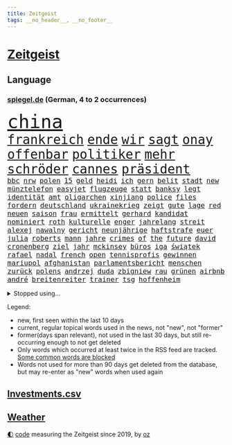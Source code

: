 ```yaml
---
title: Zeitgeist
tags: __no_header__, __no_footer__
---
```


# [Zeitgeist](https://oliz.io/zeitgeist/)

## Language

<h3><a href="https://www.spiegel.de" target="_blank">spiegel.de</a> (German, 4 to 2 occurrences)</h3>
<p style="font-family:monospace">
<span style="font-size:32pt"><a href="news_links.html#china" class="current">china</a></span>
<br>
<span style="font-size:22pt"><a href="news_links.html#frankreich" class="current">frankreich</a></span>
<span style="font-size:22pt"><a href="news_links.html#ende" class="current">ende</a></span>
<span style="font-size:22pt"><a href="news_links.html#wir" class="current">wir</a></span>
<span style="font-size:22pt"><a href="news_links.html#sagt" class="current">sagt</a></span>
<span style="font-size:22pt"><a href="news_links.html#onay" class="new">onay</a></span>
<span style="font-size:22pt"><a href="news_links.html#offenbar" class="current">offenbar</a></span>
<span style="font-size:22pt"><a href="news_links.html#politiker" class="current">politiker</a></span>
<span style="font-size:22pt"><a href="news_links.html#mehr" class="current">mehr</a></span>
<span style="font-size:22pt"><a href="news_links.html#schröder" class="current">schröder</a></span>
<span style="font-size:22pt"><a href="news_links.html#cannes" class="current">cannes</a></span>
<span style="font-size:22pt"><a href="news_links.html#präsident" class="current">präsident</a></span>
<br>
<span style="font-size:12pt"><a href="news_links.html#bbc" class="current">bbc</a></span>
<span style="font-size:12pt"><a href="news_links.html#nrw" class="current">nrw</a></span>
<span style="font-size:12pt"><a href="news_links.html#polen" class="current">polen</a></span>
<span style="font-size:12pt"><a href="news_links.html#15" class="current">15</a></span>
<span style="font-size:12pt"><a href="news_links.html#geld" class="current">geld</a></span>
<span style="font-size:12pt"><a href="news_links.html#heidi" class="current">heidi</a></span>
<span style="font-size:12pt"><a href="news_links.html#ich" class="current">ich</a></span>
<span style="font-size:12pt"><a href="news_links.html#gern" class="current">gern</a></span>
<span style="font-size:12pt"><a href="news_links.html#belit" class="new">belit</a></span>
<span style="font-size:12pt"><a href="news_links.html#stadt" class="current">stadt</a></span>
<span style="font-size:12pt"><a href="news_links.html#new" class="current">new</a></span>
<span style="font-size:12pt"><a href="news_links.html#münztelefon" class="new">münztelefon</a></span>
<span style="font-size:12pt"><a href="news_links.html#easyjet" class="new">easyjet</a></span>
<span style="font-size:12pt"><a href="news_links.html#flugzeuge" class="current">flugzeuge</a></span>
<span style="font-size:12pt"><a href="news_links.html#statt" class="current">statt</a></span>
<span style="font-size:12pt"><a href="news_links.html#banksy" class="new">banksy</a></span>
<span style="font-size:12pt"><a href="news_links.html#legt" class="current">legt</a></span>
<span style="font-size:12pt"><a href="news_links.html#identität" class="current">identität</a></span>
<span style="font-size:12pt"><a href="news_links.html#amt" class="current">amt</a></span>
<span style="font-size:12pt"><a href="news_links.html#oligarchen" class="current">oligarchen</a></span>
<span style="font-size:12pt"><a href="news_links.html#xinjiang" class="new">xinjiang</a></span>
<span style="font-size:12pt"><a href="news_links.html#police" class="current">police</a></span>
<span style="font-size:12pt"><a href="news_links.html#files" class="new">files</a></span>
<span style="font-size:12pt"><a href="news_links.html#fordern" class="current">fordern</a></span>
<span style="font-size:12pt"><a href="news_links.html#deutschland" class="current">deutschland</a></span>
<span style="font-size:12pt"><a href="news_links.html#ukrainekrieg" class="current">ukrainekrieg</a></span>
<span style="font-size:12pt"><a href="news_links.html#zeigt" class="current">zeigt</a></span>
<span style="font-size:12pt"><a href="news_links.html#gute" class="current">gute</a></span>
<span style="font-size:12pt"><a href="news_links.html#lage" class="current">lage</a></span>
<span style="font-size:12pt"><a href="news_links.html#red" class="current">red</a></span>
<span style="font-size:12pt"><a href="news_links.html#neuen" class="current">neuen</a></span>
<span style="font-size:12pt"><a href="news_links.html#saison" class="current">saison</a></span>
<span style="font-size:12pt"><a href="news_links.html#frau" class="current">frau</a></span>
<span style="font-size:12pt"><a href="news_links.html#ermittelt" class="current">ermittelt</a></span>
<span style="font-size:12pt"><a href="news_links.html#gerhard" class="current">gerhard</a></span>
<span style="font-size:12pt"><a href="news_links.html#kandidat" class="new">kandidat</a></span>
<span style="font-size:12pt"><a href="news_links.html#nominiert" class="current">nominiert</a></span>
<span style="font-size:12pt"><a href="news_links.html#roth" class="current">roth</a></span>
<span style="font-size:12pt"><a href="news_links.html#kulturelle" class="new">kulturelle</a></span>
<span style="font-size:12pt"><a href="news_links.html#enger" class="current">enger</a></span>
<span style="font-size:12pt"><a href="news_links.html#jahrelang" class="current">jahrelang</a></span>
<span style="font-size:12pt"><a href="news_links.html#streit" class="current">streit</a></span>
<span style="font-size:12pt"><a href="news_links.html#alexej" class="current">alexej</a></span>
<span style="font-size:12pt"><a href="news_links.html#nawalny" class="current">nawalny</a></span>
<span style="font-size:12pt"><a href="news_links.html#gericht" class="current">gericht</a></span>
<span style="font-size:12pt"><a href="news_links.html#neunjährige" class="new">neunjährige</a></span>
<span style="font-size:12pt"><a href="news_links.html#haftstrafe" class="current">haftstrafe</a></span>
<span style="font-size:12pt"><a href="news_links.html#euer" class="new">euer</a></span>
<span style="font-size:12pt"><a href="news_links.html#julia" class="current">julia</a></span>
<span style="font-size:12pt"><a href="news_links.html#roberts" class="new">roberts</a></span>
<span style="font-size:12pt"><a href="news_links.html#mann" class="current">mann</a></span>
<span style="font-size:12pt"><a href="news_links.html#jahre" class="current">jahre</a></span>
<span style="font-size:12pt"><a href="news_links.html#crimes" class="new">crimes</a></span>
<span style="font-size:12pt"><a href="news_links.html#of" class="current">of</a></span>
<span style="font-size:12pt"><a href="news_links.html#the" class="current">the</a></span>
<span style="font-size:12pt"><a href="news_links.html#future" class="current">future</a></span>
<span style="font-size:12pt"><a href="news_links.html#david" class="current">david</a></span>
<span style="font-size:12pt"><a href="news_links.html#cronenberg" class="current">cronenberg</a></span>
<span style="font-size:12pt"><a href="news_links.html#ziel" class="current">ziel</a></span>
<span style="font-size:12pt"><a href="news_links.html#jahr" class="current">jahr</a></span>
<span style="font-size:12pt"><a href="news_links.html#mckinsey" class="current">mckinsey</a></span>
<span style="font-size:12pt"><a href="news_links.html#büros" class="current">büros</a></span>
<span style="font-size:12pt"><a href="news_links.html#iga" class="current">iga</a></span>
<span style="font-size:12pt"><a href="news_links.html#świątek" class="current">świątek</a></span>
<span style="font-size:12pt"><a href="news_links.html#rafael" class="current">rafael</a></span>
<span style="font-size:12pt"><a href="news_links.html#nadal" class="current">nadal</a></span>
<span style="font-size:12pt"><a href="news_links.html#french" class="current">french</a></span>
<span style="font-size:12pt"><a href="news_links.html#open" class="current">open</a></span>
<span style="font-size:12pt"><a href="news_links.html#tennisprofis" class="current">tennisprofis</a></span>
<span style="font-size:12pt"><a href="news_links.html#gewinnen" class="current">gewinnen</a></span>
<span style="font-size:12pt"><a href="news_links.html#mariupol" class="current">mariupol</a></span>
<span style="font-size:12pt"><a href="news_links.html#afghanistan" class="current">afghanistan</a></span>
<span style="font-size:12pt"><a href="news_links.html#parlamentsbericht" class="new">parlamentsbericht</a></span>
<span style="font-size:12pt"><a href="news_links.html#menschen" class="current">menschen</a></span>
<span style="font-size:12pt"><a href="news_links.html#zurück" class="current">zurück</a></span>
<span style="font-size:12pt"><a href="news_links.html#polens" class="current">polens</a></span>
<span style="font-size:12pt"><a href="news_links.html#andrzej" class="current">andrzej</a></span>
<span style="font-size:12pt"><a href="news_links.html#duda" class="current">duda</a></span>
<span style="font-size:12pt"><a href="news_links.html#zbigniew" class="new">zbigniew</a></span>
<span style="font-size:12pt"><a href="news_links.html#rau" class="current">rau</a></span>
<span style="font-size:12pt"><a href="news_links.html#grünen" class="current">grünen</a></span>
<span style="font-size:12pt"><a href="news_links.html#airbnb" class="new">airbnb</a></span>
<span style="font-size:12pt"><a href="news_links.html#andré" class="current">andré</a></span>
<span style="font-size:12pt"><a href="news_links.html#breitenreiter" class="new">breitenreiter</a></span>
<span style="font-size:12pt"><a href="news_links.html#trainer" class="current">trainer</a></span>
<span style="font-size:12pt"><a href="news_links.html#tsg" class="current">tsg</a></span>
<span style="font-size:12pt"><a href="news_links.html#hoffenheim" class="current">hoffenheim</a></span>
</p>
<details>
<summary>Stopped using...</summary>
<p class="former" style="font-size:12pt">
bergen(580) cristiano(580) fdpchef(580) ronaldo(580) 2015(579) metropole(579) usaußenminister(579) a2(578) arbeitsplatz(578) einzelhandel(578) esken(578) gelernt(578) getan(578) saskia(578) anscheinend(577) beweisen(577) williams(577) 100000(576) abenteuer(576) amerikanische(576) behandelt(576) erfolgreiche(576) jüngsten(576) kandidatin(576) nigeria(576) rest(576) tiefe(576) weitergeht(576) augen(575) chaos(575) führerschein(575) komplizen(575) protesten(575) reduziert(575) sänger(575) verriet(575) 26(574) attentat(574) bayerns(574) befand(574) festnahmen(574) kapitol(574) obama(574) post(574) rand(574) superstar(574) bahnhof(573) bidens(573) demonstriert(573) laden(573) landesregierung(573) mittelmeer(573) neuinfektionen(573) riesige(573) spur(573) österreichische(573) blicken(572) entkommen(572) gekündigt(572) katze(572) kretschmer(572) lieben(572) ließen(572) rassistische(572) schoss(572) spielraum(572) thailand(572) zoll(572) autobahn(571) erinnerungen(571) fenster(571) höchsten(571) manöver(571) regel(571) sender(571) stecken(571) tödlicher(571) umdenken(571) starken(570) bestätigen(569) gott(569) rekordmeister(569) sicherheitsbehörden(569) stoppte(569) bad(568) beeinflussen(568) belgien(568) kochen(568) lebenslange(568) liege(568) wären(568) australische(567) erkrankung(567) früherer(567) karriereberaterin(567) mahnt(567) moderator(567) märchen(567) nachwuchs(567) strafe(567) vieler(567) zinsen(567) überlebt(567) billionen(566) einreisen(566) jüngeren(566) mütter(566) verhandlungen(566) erlitt(565) widerspruch(565) zurückkehren(565) 130(564) aufklären(564) bewegen(564) freude(564) jung(564) lehnen(564) restaurant(564) still(564) usschauspielerin(564) venezuela(564) verschärfung(564) 1500(563) deals(563) größter(563) jahrhundert(563) souverän(563) bestimmten(562) drohungen(562) selben(562) stück(562) verbessert(562) voll(562) weder(562) zählen(562) aktiv(561) datenanalyse(561) hölle(561) pünktlich(561) schauen(561) brauche(560) gefragt(560) präsidentin(560) sensation(560) spotify(560) 3000(559) attentäter(559) gabriel(559) größeren(559) visier(559) zogen(559) beschränkungen(558) kontrollen(558) negativen(558) olympische(558) erfunden(557) warm(557) zusammenstoß(557) zwischenzeitlich(557) änderungen(557) berät(556) ereignisse(556) ergibt(556) mission(556) schlimmste(556) voraussetzungen(556) dar(555) sachsens(555) zurückgegangen(555) abkehr(554) goldenen(554) katholische(554) begriff(553) schrecken(553) seltsame(553) todesopfer(553) eingreifen(552) hürde(552) mehrerer(552) sichert(552) strengen(552) züge(551) favorit(550) insassen(550) marsch(550) testet(550) wiederholen(550) wusste(550) entspannung(549) erwischt(549) gelandet(549) katholischen(549) konsum(549) rechtzeitig(549) staffel(549) gesundheitsministerium(548) glaubwürdigkeit(548) impfungen(547) rang(547) 19jähriger(546) erweist(546) steffen(546) fortuna(545) klasse(545) erkranken(544) tisch(544) vermisste(544) provoziert(543) wirbel(543) gehörte(542) teilt(542) fertig(540) hackerangriff(540) benötigte(538) intelligenz(538) kindheit(538) sarah(538) dauert(537) herausforderung(537) minderjährigen(537) senioren(537) stärkt(537) verpasste(534) tanzen(531) schritten(530) beendete(527) johannes(523) sophie(523) tragischen(523) ausgetragen(522) armen(521) spionage(521) heizen(519) anderswo(517) blinken(516) betrunkener(514) schadensersatz(511) last(510) quadratmeter(507) mehren(505) koblenz(504) schutzsuchende(504) schiffe(501) ausweg(497) leiter(492) brutalen(491) sachen(491) seniorin(491) motivation(490) überwiegend(484) cent(470) niederländer(469) diagnose(468) räumte(466) gemüse(456) 5000(444) afghanistans(444) benannt(442) grab(442) skandale(442) haiti(437) kleinstadt(434) großstädten(432) inzidenzen(416) ermittlungsverfahren(399) zypern(399) übrig(393) satellitenbilder(390) tierpark(386) geehrt(381) wüste(380) eile(370) japanischen(367) reichtum(367) außenseiter(360) 25jährige(353) schwerste(350) richteten(348) sächsische(347) dorthin(343) fußballklub(341) riesiger(339) gegend(338) gesprungen(337) jamie(335) verursachen(335) darstellung(331) flohen(326) kolumbien(326) treibstoff(322) erlebnisse(321) bürgern(320) sichere(316) mythos(315) straftat(314) dänen(313) gerichtet(311) brannte(309) rängen(309) astronomen(308) liebt(307) britisches(301) freigesprochen(301) eingriff(299) kilogramm(298) kolumnistin(298) verliebt(298) australischen(297) venedig(297) verheerende(297) erobert(295) eröffnen(295) verrückt(295) auslaufen(294) cup(294) dick(294) seele(294) brücken(290) zwischendurch(290) ostseepipeline(286) zögert(286) fühlte(283) knie(282) selbstkritisch(282) thiel(282) forschungsteam(279) ioc(271) komitee(271) kuriose(271) gigantischen(270) norwegischen(270) siebzigerjahren(270) vizepräsidentin(270) wechselte(270) bundesbehörde(268) expertin(267) handelsverband(266) sprint(266) schwarz(265) supermärkte(265) genießt(264) rätselhafte(262) flüchtlingskrise(259) marsalek(259) ankommen(257) autokraten(257) funktionen(257) benedikt(256) plante(255) befürchtete(254) 15jährigen(253) anhängern(253) lebenden(253) achtjährige(252) zügen(252) händen(251) one(251) geleistet(250) zwölfjähriger(250) verbrannt(249) börsen(246) heiße(246) niedergang(246) nouripour(246) flüchtende(245) agiert(244) angestellten(242) nachmittag(239) vertritt(238) kritischen(237) papiere(237) emirat(236) antwortete(229) draghi(227) mehrwertsteuer(226) rücktrittsforderungen(226) dealer(225) protokoll(224) einigt(223) geladen(223) koalitionsvertrag(223) konflikts(222) tabellenspitze(222) brooklyn(219) erzbischof(219) games(219) feminismus(218) augenhöhe(217) eindringlich(217) krankenhauseinweisungen(216) xavier(216) übertragung(216) euländern(215) kleinsten(215) lotto(215) protestierten(215) 15000(214) mr(214) maskenverweigerer(213) medwedew(213) abschreckung(211) mad(211) ehrung(210) mehrfamilienhaus(210) emotionen(208) genügen(207) briefe(203) gedrängt(203) jährlich(202) bizarren(200) irving(200) kyrie(200) grenzgebiet(199) lasst(198) wichtiges(198) brennenden(197) grünenspitze(197) stau(197) berufseinstieg(195) provokationen(195) suizid(195) 200000(194) 41(194) argumenten(194) geklaut(194) raketenabwehr(194) erreichbar(193) missbrauchsskandal(192) richtete(192) portal(191) verbraucherpreise(191) zulauf(191) sterne(189) nets(187) hitlergruß(184) opel(184) menschlichkeit(183) chefredakteur(182) kernkraftwerk(182) drogenhandel(181) xvi(180) fotografin(179) produzenten(179) energieriesen(178) porträtiert(178) beibehalten(177) phasen(175) blutige(173) geopolitische(173) bescheid(172) atlanta(171) aufarbeiten(171) auschwitz(171) lettland(171) professor(171) berlinale(169) französin(169) hetze(168) lebendig(168) archäologe(167) verzögerungen(167) macrons(166) robben(166) bemerkt(165) topspieler(164) covorsitzende(163) drogenbande(163) dunkeln(162) sohnes(162) erklärungsnot(161) verwüstung(161) aktivistinnen(160) regierungen(160) truppenbewegungen(157) decken(156) einzuholen(156) harsch(156) jahresbeginn(156) rechtfertigt(156) haag(155) ostern(155) bewirken(154) dürr(154) satellitenbild(154) bugatti(153) eva(153) tierwohl(153) chefcoach(151) gerast(150) nordirak(150) meldung(148) sank(148) sinnlos(148) diskussionen(147) nina(147) maßgeblich(146) mercedesbenz(146) mitarbeitenden(146) tvmoderatorin(145) morddrohungen(144) streaming(144) energieversorgung(143) erwägen(143) festivals(143) verbrennen(143) besetzung(142) verteuert(142) malen(141) organisatoren(141) funklöcher(140) mobilfunknetze(140) tierärzte(140) verletzung(140) glamour(139) höhepunkt(139) gebremst(138) begleiter(136) verbündete(136) dopings(135) faktor(135) feigheit(135) brisant(134) filmtipps(134) füllt(134) mahnte(134) schickte(134) schwimmende(134) exklusiv(133) transport(133) verstreichen(133) eroberung(132) preissteigerungen(132) passende(131) viren(131) übergewicht(131) leitete(130) omikronwelle(130) reifen(130) bredouille(129) dublin(129) emotionale(129) marieagnes(129) einnehmen(128) organisiert(128) einfaches(127) richtungen(127) schwerwiegender(127) weiten(126) luftangriffen(125) bijan(124) djirsarai(124) preiserhöhung(124) autozulieferer(123) herausragenden(123) curry(122) klara(122) wahnsinn(122) küken(121) schutzgebieten(121) wahlgang(121) abstiegskampf(119) rennstall(119) aktionsplan(118) coronabedingt(118) riesenreich(118) südkoreaner(118) verlegung(118) gelder(117) pelé(117) schärfsten(117) einrichten(116) opa(116) probiert(116) schaulustige(116) ukraines(116) eingegangen(115) lwiw(115) podcasts(115) kremls(114) petersburg(114) sankt(114) atomausstieg(113) verschwendung(113) erzbistum(112) website(112) elite(111) frauenquote(111) männlicher(111) rivalitäten(111) vatikans(111) erweitern(110) maaßen(110) neuerungen(110) regenfällen(110) verkehrsunfall(110) verringern(110) blühen(109) dahintersteckt(109) demos(109) dj(108) gesünder(108) janeiro(108) messen(108) rio(108) heimgesucht(106) lauten(106) männlichen(106) buhrufe(105) christen(105) kinderwunsch(105) schnelltest(105) drangsaliert(104) formel1star(104) geläutert(104) maskentragen(103) protestierende(103) sponsoring(103) unternehmens(103) coronadaten(102) gegründet(102) gemeldete(102) schriften(102) wagt(102) ausgeschlagen(101) geywitz(101) reederei(101) sicherheitsrates(101) spionagesoftware(101) säugling(101) doll(100) euparlaments(100) grandslamturnier(100) mutmaßlichem(100) islamabad(99) liz(99) eingekesselt(98) spaltung(98) belastungen(97) chemie(97) fabriken(97) flaggschiff(96) spazieren(96) versus(95) douglas(94) exaußenminister(92) sigmar(92) handballer(91) lockdownpartys(91) unionspolitiker(91) eindhoven(90) fortbildung(90) populär(90) reuters(90) unangemeldeten(90) unweit(90) usforscher(90) aufgedeckt(89) bitter(89) campen(89) lohnen(89) prellungen(89) hörsaal(88) ostens(88) sünden(88) trick(88) verwüsten(88) wanderung(88) dortmunder(87) strafverfolgungsbehörden(87) streamingdienst(87) zahlungen(87) abstellen(86) ba2(86) scotland(86) topform(86) yard(86) transparenz(85) 83jährige(84) artenvielfalt(84) diskutierten(84) einkaufstour(84) gebucht(84) kontaktverfolgung(84) ramona(84) verkehrsmitteln(84) wärmedämmung(84) einholen(83) gemeinsamkeit(83) hut(83) iwf(83) vorstandsvorsitzender(83) erzeugt(82) kandidierte(82) usostküste(82) artgenossen(81) jegliche(81) witwer(81) übrigen(81) vorladung(80) warme(80) außergewöhnlich(79) fettleibigkeit(79) gladbacher(79) juristischer(79) klargestellt(79) schuldzuweisungen(79) zugutekommen(79) aufhören(78) fügt(78) neubauten(78) salah(78) tonnenweise(78) deutschrussische(77) eingeliefert(77) kolumbianischen(77) weltmacht(77) 49jährigen(76) beraterin(76) gezockt(76) unwohl(76) 17jährige(75) extremisten(75) guineabissau(75) kulinarisch(75) müsst(75) weigerung(75) arbeitslos(74) demi(74) moore(74) ussängerin(74) betrogen(73) sprengsatz(73) anhalten(72) anrichtet(72) fußballlegende(72) fürths(72) hindern(72) like(72) westafrika(72) anschlägen(71) asylsuchende(71) autobosse(71) forscht(71) kopftuchverbot(71) oppositionschef(71) arglistiger(70) barack(70) genehmigungen(70) historie(70) industriegebiet(70) prophezeit(70) verübt(70) ausfüllen(69) obamas(69) seltsamen(69) silber(69) ultimatum(69) kleingärtner(68) kundgebungen(68) mülleimer(68) paraden(68) welthandel(68) aschaffenburg(67) eintreffen(67) inhalten(67) sportlicher(67) tunesiens(67) bescheiden(66) erwischte(66) fadenscheinigen(66) getarnt(66) grey(66) misstrauisch(66) talkshow(66) theis(66) tonne(66) abdeslam(65) aufzeichnungen(65) berechnungen(65) düstere(65) fragebogen(65) gehoben(65) lücken(65) matsch(65) normale(65) onlineshop(65) psychologisch(65) teamwettbewerb(65) dogg(64) kendrick(64) konfrontationen(64) lamar(64) schwerfällt(64) snoop(64) spagat(64) systemen(64) vereinbarungen(64) 450000(63) iphonehersteller(63) kalifornische(63) rockse(63) roller(63) taktik(63) verseucht(63) carl(62) johanna(62) kunstprojekt(62) sämtlicher(62) ungereimtheiten(62) besetzte(61) expansion(61) fußballwelt(61) heimfans(61) russin(61) sbahnen(61) schriftliche(61) baustein(60) dopingfall(60) geburtstagsparty(60) gegendemonstranten(60) gesprächsangebot(60) anschlagspläne(59) immens(59) markenzeichen(59) materie(59) russlandukrainenews(59) verschlimmert(59) vwabgasskandal(59) dachziegel(58) gefolgt(58) küren(58) schwacher(58) vorgeschlagen(58) wohlwollen(58) deutschrussischen(57) ehesten(57) mini(57) wahlomat(57) aufräumarbeiten(56) austreten(55) geforderten(55) hattrick(55) heben(55) örtlichen(55) ukrainerinnen(54) gesungen(53) höhenflug(53) jahrelanger(53) regierungskritiker(53) stauen(53) ukrainern(53) sterbehilfe(52) töchter(52) behauptung(51) dickes(51) russlandnähe(51) schädigt(51) skiurlaub(51) auflösung(50) ausgeführt(50) bereitschaft(50) domröse(50) exnatogeneral(50) frachtschiff(50) hanslothar(50) hochschule(50) kindheitserinnerungen(50) pofalla(50) ronald(50) schreckt(50) tanks(50) weltraumschrott(50) zynisch(50) 13000(49) atomare(49) crowdfunding(49) festgenommenen(49) sonnenenergie(49) wesel(49) eindrücke(48) notwendige(48) schaffe(48) simpsons(48) völkerrechtswidrigen(48) auslöschen(47) böschung(47) eupräsidentin(47) handelspartner(47) moralischen(47) prinzip(47) unangemessen(47) willens(47) zeuge(47) belagern(46) bombardierung(46) delegation(46) erdgaslieferungen(46) nuklearen(46) tätig(46) ukrainefeldzug(46) zweitligist(46) 2035(45) beizutreten(45) fluchtkorridor(45) t72(45) beladen(44) hilfstransporte(44) hotspotregelung(44) kramer(44) pakistanischen(44) selenskyjregierung(44) bewusst(43) kehren(43) kolossal(43) michelin(43) ausschalten(42) bizarr(42) breiten(42) fatal(42) hochrangige(42) innenräumen(42) moral(42) neuigkeit(42) andrej(41) jäger(41) nachbarschaftsstreit(41) sorokin(41) bereitete(40) energielieferungen(40) fußballweltmeister(40) indonesischen(40) usamerikanische(40) büskens(39) dylan(39) energieimporte(39) flugausfällen(39) massenschlägerei(39) nächte(39) rockstars(39) s04(39) ticketverkäufe(39) bombardements(38) championsleagueaus(38) lys(38) verpflichtungen(38) ausgegeben(37) höhenlagen(37) importiert(37) kooperationen(37) 55(36) ansturm(36) ba1(36) beschaffen(36) draxler(36) gelebt(36) glücklicher(36) herstellung(36) melitopol(36) ten(36) zeugin(36) aufstiegskandidaten(35) lesart(35) strafanzeigen(35) temperaturrekorde(35) vergeltung(35) überhöhen(35) ausharren(34) kadaver(34) lohn(34) luftbrücke(34) überlebenden(34) aufregenden(33) ausgestellten(33) bundesfamilienministerin(33) ernüchtert(33) fluchtrouten(33) fraktionschef(33) fukushima(33) gurken(33) hunderttausend(33) komplexen(33) unfällen(33) aussieht(32) erwachsen(32) kernkraftwerks(32) lautete(32) linkenpolitiker(32) schimmel(32) spielerinnen(32) tegernsee(32) erschafft(31) ruhiger(31) waffenhändler(31) angeregt(30) esoterischen(30) protestierte(30) quebec(30) rohingya(30) ausflugsschiff(29) erteilen(29) extinction(29) gelassenheit(29) herstellern(29) nianzou(29) rebellion(29) tanguy(29) teilerfolg(29) vorschriften(29) atomkrieg(28) aussagt(28) hamsterkäufe(28) rennserie(28) ukrainegeflüchtete(28) strategiewechsel(27) autobranche(26) holzboot(26) hotspot(26) schnellster(26) talkshows(26) unglücke(26) angetrieben(25) austria(25) brandschutz(25) eurocontrol(25) immobilienentwickler(25) inside(25) zugspitze(25) ambivalent(24) ausgedient(24) benennt(24) bewusstlos(24) bogotá(24) fluch(24) mesut(24) palmen(24) abgrund(23) g20(23) hassen(23) hauptgewinn(23) lukas(23) versorgungslage(23) bekunden(22) brunsbüttel(22) bürgerkriegs(22) gefallenen(22) gesenkt(22) heilige(22) hunderter(22) nachgelegt(22) penh(22) phnom(22) schienennetz(22) belagerung(21) drohe(21) eon(21) leber(21) trügerische(21) ach(20) herausforderin(20) ordert(20) tatjana(20) ärmere(20) bußgeld(19) gehörlose(19) herne(19) maschmeyer(19) meistert(19) my(19) umsteigen(19) unochef(19) zweifelhaften(19) entschärfte(18) gaspreis(18) iron(18) nicolas(18) quadratisch(18) sozialverbände(18) beck(17) gipfeltreffen(17) nordwesten(17) sondermüll(17) urkainekrieg(17) zutaten(17) dingfest(16) dome(16) fernen(16) israelischer(16) niere(16) reim(16) tu(16) aufgewachsen(15) cdupolitikerin(15) domenico(15) gegenentwurf(15) heinenesser(15) mallorcagate(15) sonnensystem(15) tedesco(15) verbringen(15) aufhört(14) entfernten(14) notwendigkeit(14) serena(14) arjen(13) eröffnete(13) fußballauswahl(13) general(13) großoffensive(13) marderschützenpanzer(13) tüftelt(13) vernichtungskrieg(13) bestritt(12) entsprechend(12) kabinetts(12) nordrheinwestfälischen(12) usmusiker(12) zaubert(12) effekte(11) exministerin(11) facto(11) gerd(11) hammer(11) lieferproblemen(11) mallorcaaffäre(11) schlachtfeld(11) schmieden(11)
</p>
</details>
<p>Legend:
<ul>
<li><span class="new">new</span>, first seen within the last 10 days</li>
<li><span class="current">current</span>, regular topical words used in the news, not "new", not "former"</li>
<li><span class="former">former(days span relevant)</span>, not used in the last 30 days, but still re-occurring enough to not get deleted</li>
<li>Only words which occurred at least twice in the RSS feed are tracked. <a href="language/filters.py">Some common words are blocked</a></li>
<li>Words not used for more than 90 days get deleted from the database, but may re-enter as "new" words when used again</li>
</ul>
</p>

## [Investments](investments.html)[.csv](investments.csv)

## [Weather](weather.html)

<footer>
<a href="javascript:toggleTheme()" class="nav">🌓</a>
<a href="https://github.com/ooz/zeitgeist">code</a> measuring the Zeitgeist since 2019, by <a href="https://oliz.io">oz</a>
</footer>
